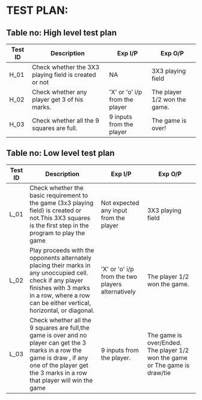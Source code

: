 # TEST PLAN:

## Table no: High level test plan

|Test ID | Description | Exp I/P | Exp O/P |
|--------|-------------|---------|---------|
|H_01    | Check whether the 3X3 playing field is created or not           |    NA     |      3X3 playing field   |
|H_02    | Check whether any player get 3 of his marks.             |   'X' or 'o' i/p from the player      |The player 1/2 won the game.|
|H_03    | Check whether all the 9 squares are full.            |   9 inputs from the player      |     The game is over!    |



## Table no: Low level test plan

|Test ID | Description | Exp I/P | Exp O/P |
|--------|-------------|---------|---------|
|L_01    | Check whether the basic requirement to the game  (3x3 playing field) is created or not.This 3X3 squares is the first step in the program to play the game |    Not expected                   any input from the player |  3X3 playing field  |
|L_02    |  Play proceeds with the opponents alternately placing their marks in any unoccupied cell. check if any player finishes  with 3 marks in a row, where a row can be either                  vertical, horizontal, or diagonal. |   'X' or 'o' i/p from the two players alternatively      |   The player 1/2 won the game.      |
|L_03    |   Check whether all the 9 squares are full,the game is over and no player can get the 3 marks in a row the game is draw , if any one of the player get the 3 marks in a row                     that player will win the game           |  9 inputs from the player.       |                The game is over/Ended.       The player 1/2 won the game or The game is draw/tie |

